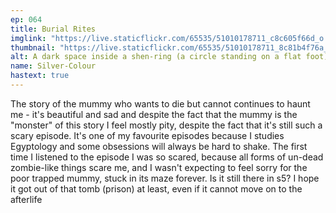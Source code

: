 ```yaml
---
ep: 064
title: Burial Rites
imglink: "https://live.staticflickr.com/65535/51010178711_c8c605f66d_o.jpg"
thumbnail: "https://live.staticflickr.com/65535/51010178711_8c81b4f76a_q.jpg"
alt: A dark space inside a shen-ring (a circle standing on a flat foot). In the right corner on a raised dais lies a sarcophagus. In the foreground lies a mummy, partially unwrapped. In both bony hands it holds a knife, pointing at its own chest and ready to strike.
name: Silver-Colour
hastext: true
---
```

The story of the mummy who wants to die but cannot continues to haunt me - it's beautiful and sad and despite the fact that the mummy is the "monster" of this story I feel mostly pity, despite the fact that it's still such a scary episode. It's one of my favourite episodes because I studies Egyptology and some obsessions will always be hard to shake. The first time I listened to the episode I was so scared, because all forms of un-dead zombie-like things scare me, and I wasn't expecting to feel sorry for the poor trapped mummy, stuck in its maze forever. Is it still there in s5? I hope it got out of that tomb (prison) at least, even if it cannot move on to the afterlife